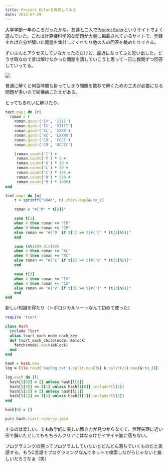 ```yaml
---
title: Project Eulerを再開してみる
date: 2013-07-29
---
```


大学学部一年のころだったかな。友達と二人で[Project Euler](http://projecteuler.net)というサイトでよく遊んでいた。これは計算機科学的な問題が大量に掲載されているサイトで、登録すれば自分が解いた問題を集計してくれたり他の人の回答を眺めたりできる。

ずいぶんとアクセスしていなかったのだけど、最近になってふと思い出した。どうせ暇なので昔は解けなかった問題を潰していこうと思って一日に数問ずつ回答していってる。

![](http://projecteuler.net/profile/xarsh.png)

普通に解くと何百時間も掛ってしまう問題を数秒で解くための工夫が必要になる問題が多いので結構歯ごたえがある。

とってもきれいに解けたり、

```ruby
text.map! do |r|
  roman = r
	roman.gsub!('IV', 'IIII')
	roman.gsub!('IX', 'VIIII')
	roman.gsub!('XL', 'XXXX')
	roman.gsub!('XC', 'LXXXX')
	roman.gsub!('CD', 'CCCC')
	roman.gsub!('CM', 'DCCCC')

	(roman.count('I') +
	 roman.count('V') * 5 +
	 roman.count('X') * 10 +
	 roman.count('L') * 50 +
	 roman.count('C') * 100 +
	 roman.count('D') * 500 +
	 roman.count('M') * 1000)
end

text.map! do |n|
	t = sprintf("%04d", n).chars.map(&:to_i)

	roman = "#{'M' * t[0]}"

	case t[1]
	when 4 then roman += "CD"
	when 9 then roman += "CM"
	else roman += "#{'D' if t[1] >= 5}#{'C' * (t[1]%5)}"
	end

	case (n%100).div(10)
	when 4 then roman += "XL"
	when 9 then roman += "XC"
	else roman += "#{'L' if t[2] >= 5}#{'C' * (t[2]%5)}"
	end

	case t[3]
	when 4 then	roman += "IV"
	when 9 then roman += "IX"
	else roman += "#{'V' if t[3] >= 5}#{'I' * (t[3]%5)}"
	end
end
```

新しい知識を得たり（トポロジカルソートなんて初めて使った）

```ruby
require 'tsort'

class Hash
  include TSort
  alias tsort_each_node each_key
  def tsort_each_child(node, &block)
    fetch(node).each(&block)
  end
end

hash = Hash.new
log = File.read('keylog.txt').split.map{|k| k.split(//).map(&:to_i)}

log.each do |l|
  hash[l[0]] = [] unless hash[l[0]]
  hash[l[0]] << l[1] unless hash[l[0]].include?(l[1])
  hash[l[1]] = [] unless hash[l[1]]
  hash[l[1]] << l[2] unless hash[l[1]].include?(l[2])
end

hash[0] = []

puts hash.tsort.reverse.join
```

するのは楽しい。でも数学的に美しい解き方が見つからなくて、無理矢理に近い形で解いたとしてももちろんクリアにはなるけどイマイチ腑に落ちない。

プログラミングの腕ってプログラムしていないとどんどん落ちていくものだと実感する。もうC言語でプログラミングなんてネットで検索しながらじゃないと厳しいだろうなぁ（笑）
